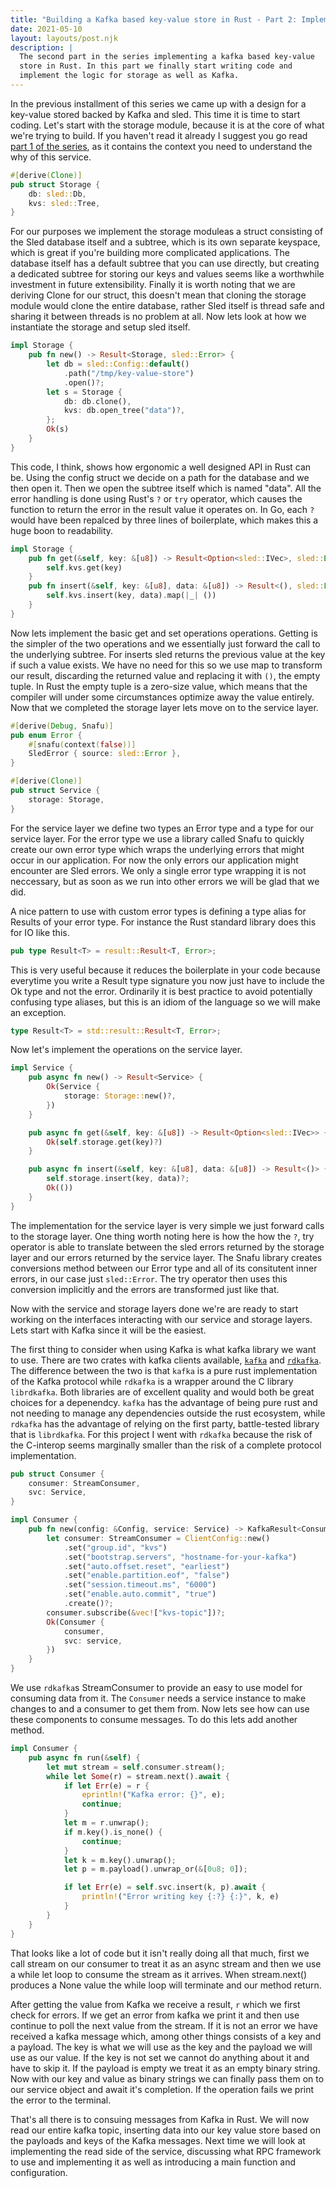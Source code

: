 ```yaml
---
title: "Building a Kafka based key-value store in Rust - Part 2: Implementation"
date: 2021-05-10
layout: layouts/post.njk
description: |
  The second part in the series implementing a kafka based key-value
  store in Rust. In this part we finally start writing code and
  implement the logic for storage as well as Kafka.
---
```


In the previous installment of this series we came up with a design
for a key-value stored backed by Kafka and sled. This time it is time
to start coding. Let's start with the storage module, because it is at
the core of what we're trying to build. If you haven't read it already
I suggest you go read [part 1 of the series](posts/building-a-kafka-backed-key-value-store-in-rust-part-1-the-design), as it contains the context
you need to understand the why of this service.

```rust
#[derive(Clone)]
pub struct Storage {
    db: sled::Db,
    kvs: sled::Tree,
}
```

For our purposes we implement the storage moduleas a struct consisting
of the Sled database itself and a subtree, which is its own
separate keyspace, which is great if you're building more complicated
applications. The database itself has a default subtree that you can use
directly, but creating a dedicated subtree for storing our keys and
values seems like a worthwhile investment in future
extensibility. Finally it is worth noting that we are deriving Clone
for our struct, this doesn't mean that cloning the storage module
would clone the entire database, rather Sled itself is thread safe and
sharing it between threads is no problem at all. Now lets look at how
we instantiate the storage and setup sled itself.

```rust
impl Storage {
    pub fn new() -> Result<Storage, sled::Error> {
        let db = sled::Config::default()
            .path("/tmp/key-value-store")
            .open()?;
        let s = Storage {
            db: db.clone(),
            kvs: db.open_tree("data")?,
        };
        Ok(s)
    }
}
```

This code, I think, shows how ergonomic a well designed API in Rust
can be. Using the config struct we decide on a path for the database
and we then open it. Then we open the subtree itself which is named
"data". All the error handling is done using Rust's `?` or `try`
operator, which causes the function to return the error in the result
value it operates on. In Go, each `?` would have been repalced by
three lines of boilerplate, which makes this a huge boon to
readability.

```rust
impl Storage {
    pub fn get(&self, key: &[u8]) -> Result<Option<sled::IVec>, sled::Error> {
        self.kvs.get(key)
    }
    pub fn insert(&self, key: &[u8], data: &[u8]) -> Result<(), sled::Error> {
        self.kvs.insert(key, data).map(|_| ())
    }
}
```

Now lets implement the basic get and set operations
operations. Getting is the simpler of the two operations and we
essentially just forward the call to the underlying subtree. For
inserts sled returns the previous value at the key if such a value
exists. We have no need for this so we use map to transform our
result, discarding the returned value and replacing it with `()`, the
empty tuple. In Rust the empty tuple is a zero-size value, which means
that the compiler will under some circumstances optimize away the
value entirely. Now that we completed the storage layer lets move on
to the service layer.

```rust
#[derive(Debug, Snafu)]
pub enum Error {
    #[snafu(context(false))]
    SledError { source: sled::Error },
}

#[derive(Clone)]
pub struct Service {
    storage: Storage,
}
```

For the service layer we define two types an Error type and a type for
our service layer. For the error type we use a library called Snafu to
quickly create our own error type which wraps the underlying errors
that might occur in our application. For now the only errors our
application might encounter are Sled errors. We only a single error
type wrapping it is not neccessary, but as soon as we run into other
errors we will be glad that we did.

A nice pattern to use with custom error types is defining a type alias
for Results of your error type. For instance the Rust standard library
does this for IO like this.

```rust
pub type Result<T> = result::Result<T, Error>;
```

This is very useful because it reduces the
boilerplate in your code because everytime you write a Result type
signature you now just have to include the Ok type and not the
error. Ordinarily it is best practice to avoid potentially confusing type
aliases, but this is an idiom of the language so we will make an exception.

```rust
type Result<T> = std::result::Result<T, Error>;
```

Now let's implement the operations on the service layer.

```rust
impl Service {
    pub async fn new() -> Result<Service> {
        Ok(Service {
            storage: Storage::new()?,
        })
    }

    pub async fn get(&self, key: &[u8]) -> Result<Option<sled::IVec>> {
        Ok(self.storage.get(key)?)
    }

    pub async fn insert(&self, key: &[u8], data: &[u8]) -> Result<()> {
        self.storage.insert(key, data)?;
        Ok(())
    }
}
```

The implementation for the service layer is very simple we just
forward calls to the storage layer. One thing worth noting here is how
the how the `?`, try operator is able to translate between the sled
errors returned by the storage layer and our errors returned by the
service layer. The Snafu library creates conversions method between
our Error type and all of its consitutent inner errors, in our case
just `sled::Error`. The try operator then uses this conversion
implicitly and the errors are transformed just like that.

Now with the service and storage layers done we're are ready to start
working on the interfaces interacting with our service and storage
layers. Lets start with Kafka since it will be the easiest.

The first thing to consider when using Kafka is what kafka library we
want to use. There are two crates with kafka clients available,
[`kafka`](https://docs.rs/kafka) and
[`rdkafka`](https://docs.rs/rdkafka). The difference between the two
is that `kafka` is a pure rust implementation of the Kafka protocol
while `rdkafka` is a wrapper around the C library `librdkafka`. Both
libraries are of excellent quality and would both be great choices for
a depenendcy. `kafka` has the advantage of being pure rust and not
needing to manage any dependencies outside the rust ecosystem, while
`rdkafka` has the advantage of relying on the first party,
battle-tested library that is `librdkafka`. For this project I went
with `rdkafka` because the risk of the C-interop seems marginally
smaller than the risk of a complete protocol implementation.

```rust
pub struct Consumer {
    consumer: StreamConsumer,
    svc: Service,
}

impl Consumer {
    pub fn new(config: &Config, service: Service) -> KafkaResult<Consumer> {
        let consumer: StreamConsumer = ClientConfig::new()
            .set("group.id", "kvs")
            .set("bootstrap.servers", "hostname-for-your-kafka")
            .set("auto.offset.reset", "earliest")
            .set("enable.partition.eof", "false")
            .set("session.timeout.ms", "6000")
            .set("enable.auto.commit", "true")
            .create()?;
        consumer.subscribe(&vec!["kvs-topic"])?;
        Ok(Consumer {
            consumer,
            svc: service,
        })
    }
}
```

We use `rdkafka`s StreamConsumer to provide an easy to use model for
consuming data from it. The `Consumer` needs a service instance to
make changes to and a consumer to get them from. Now lets see how can
use these components to consume messages. To do this lets add another method.

```rust
impl Consumer {
    pub async fn run(&self) {
        let mut stream = self.consumer.stream();
        while let Some(r) = stream.next().await {
            if let Err(e) = r {
                eprintln!("Kafka error: {}", e);
                continue;
            }
            let m = r.unwrap();
            if m.key().is_none() {
                continue;
            }
            let k = m.key().unwrap();
            let p = m.payload().unwrap_or(&[0u8; 0]);

            if let Err(e) = self.svc.insert(k, p).await {
                println!("Error writing key {:?} {:}", k, e)
            }
        }
    }
}
```

That looks like a lot of code but it isn't really doing all that much,
first we call stream on our consumer to treat it as an async stream
and then we use a while let loop to consume the stream as it
arrives. When stream.next() produces a None value the while loop will
terminate and our method return.

After getting the value from Kafka we receive a result, `r` which we
first check for errors. If we get an error from kafka we print it
and then use continue to poll the next value from the stream. If it is
not an error we have received a kafka message which, among other
things consists of a key and a payload. The key is what we will use as
the key and the payload we will use as our value. If the key is not
set we cannot do anything about it and have to skip it. If the payload
is empty we treat it as an empty binary string. Now with our key and
value as binary strings we can finally pass them on to our service
object and await it's completion. If the operation fails we print the
error to the terminal.

That's all there is to consuing messages from Kafka in Rust. We will
now read our entire kafka topic, inserting data into our key
value store based on the payloads and keys of the Kafka messages. Next
time we will look at implementing the read side of the service,
discussing what RPC framework to use and implementing it as well as
introducing a main function and configuration.
